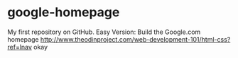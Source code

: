 # google-homepage
My first repository on GitHub.
Easy Version: Build the Google.com homepage
http://www.theodinproject.com/web-development-101/html-css?ref=lnav
okay